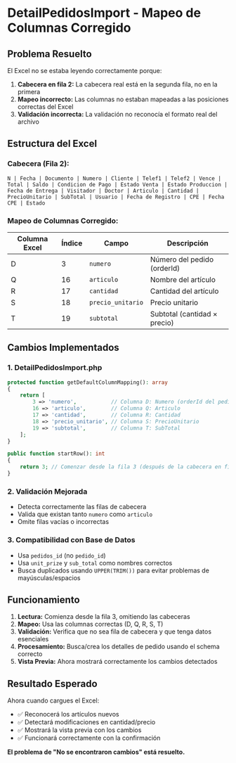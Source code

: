 # DetailPedidosImport - Mapeo de Columnas Corregido

## Problema Resuelto
El Excel no se estaba leyendo correctamente porque:

1. **Cabecera en fila 2:** La cabecera real está en la segunda fila, no en la primera
2. **Mapeo incorrecto:** Las columnas no estaban mapeadas a las posiciones correctas del Excel
3. **Validación incorrecta:** La validación no reconocía el formato real del archivo

## Estructura del Excel

### Cabecera (Fila 2):
```
N | Fecha | Documento | Numero | Cliente | Telef1 | Telef2 | Vence | Total | Saldo | Condicion de Pago | Estado Venta | Estado Produccion | Fecha de Entrega | Visitador | Doctor | Articulo | Cantidad | PrecioUnitario | SubTotal | Usuario | Fecha de Registro | CPE | Fecha CPE | Estado
```

### Mapeo de Columnas Corregido:

| Columna Excel | Índice | Campo | Descripción |
|---------------|--------|-------|-------------|
| D | 3 | `numero` | Número del pedido (orderId) |
| Q | 16 | `articulo` | Nombre del artículo |
| R | 17 | `cantidad` | Cantidad del artículo |
| S | 18 | `precio_unitario` | Precio unitario |
| T | 19 | `subtotal` | Subtotal (cantidad × precio) |

## Cambios Implementados

### 1. DetailPedidosImport.php
```php
protected function getDefaultColumnMapping(): array
{
    return [
        3 => 'numero',           // Columna D: Numero (orderId del pedido)
        16 => 'articulo',        // Columna Q: Articulo
        17 => 'cantidad',        // Columna R: Cantidad  
        18 => 'precio_unitario', // Columna S: PrecioUnitario
        19 => 'subtotal',        // Columna T: SubTotal
    ];
}

public function startRow(): int
{
    return 3; // Comenzar desde la fila 3 (después de la cabecera en fila 2)
}
```

### 2. Validación Mejorada
- Detecta correctamente las filas de cabecera
- Valida que existan tanto `numero` como `articulo`
- Omite filas vacías o incorrectas

### 3. Compatibilidad con Base de Datos
- Usa `pedidos_id` (no `pedido_id`)
- Usa `unit_prize` y `sub_total` como nombres correctos
- Busca duplicados usando `UPPER(TRIM())` para evitar problemas de mayúsculas/espacios

## Funcionamiento

1. **Lectura:** Comienza desde la fila 3, omitiendo las cabeceras
2. **Mapeo:** Usa las columnas correctas (D, Q, R, S, T)
3. **Validación:** Verifica que no sea fila de cabecera y que tenga datos esenciales
4. **Procesamiento:** Busca/crea los detalles de pedido usando el schema correcto
5. **Vista Previa:** Ahora mostrará correctamente los cambios detectados

## Resultado Esperado

Ahora cuando cargues el Excel:
- ✅ Reconocerá los artículos nuevos
- ✅ Detectará modificaciones en cantidad/precio
- ✅ Mostrará la vista previa con los cambios
- ✅ Funcionará correctamente con la confirmación

**El problema de "No se encontraron cambios" está resuelto.**
